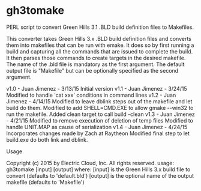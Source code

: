 # gh3tomake
PERL script to convert Green Hills 3.1 .BLD build definition files to Makefiles.


This converter takes Green Hills 3.x .BLD build definition files and converts them into makefiles
that can be run with emake. It does so by first running a build and capturing all the commands
that are issued to complete the build. It then parses those commands to create targets in the
desired makefile. The name of the .bld file is mandatory as the first argument. The default
output file is "Makefile" but can be optionally specified as the second argument.

v1.0 - Juan Jimenez - 3/13/15
               Initial version
v1.1 - Juan Jimenez - 3/24/15
               Modified to handle 'cat xxx' conditions in command lines
v1.2 - Juan Jimenez - 4/14/15
               Modified to leave dblink steps out of the makefile and let build do them.
               Modified to add SHELL=CMD.EXE to allow gmake --win32 to run the makefile.
               Added clean target to call build -clean
v1.3 - Juan Jimenez - 4/21/15
               Modified to remove execution of deletion of temp files
               Modified to handle UNIT.MAP as cause of serialization
v1.4 - Juan Jimenez - 4/24/15
               Incorporates changes made by Zach at Raytheon
               Modified final step to let build.exe do both link and dblink.

Usage

Copyright (c) 2015 by Electric Cloud, Inc. All rights reserved.
usage:  gh3tomake [input] [output]
        where:  [input] is the Green Hills 3.x build file to convert (defaults to 'default.bld')
                [output] is the optional name of the output makefile (defaults to 'Makefile')
